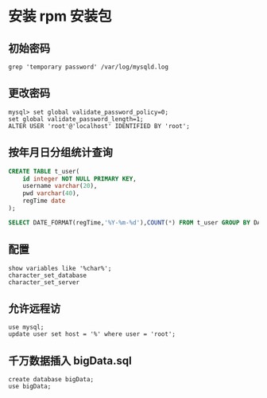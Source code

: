 # 安装 rpm 安装包

## 初始密码 
 `grep 'temporary password' /var/log/mysqld.log`
## 更改密码
`mysql> set global validate_password_policy=0; `
<br>`set global validate_password_length=1;`
<br>`ALTER USER 'root'@'localhost' IDENTIFIED BY 'root';`


## 按年月日分组统计查询

```sql
CREATE TABLE t_user(
	id integer NOT NULL PRIMARY KEY,
	username varchar(20),
	pwd varchar(40),
	regTime date
);

SELECT DATE_FORMAT(regTime,'%Y-%m-%d'),COUNT(*) FROM t_user GROUP BY DATE_FORMAT(regTime,'%Y-%m-%d');
```


## 配置
```
show variables like '%char%';
character_set_database
character_set_server
```
## 允许远程访
```
use mysql;
update user set host = '%' where user = 'root';
```
## 千万数据插入 bigData.sql
```
create database bigData;
use bigData;

```